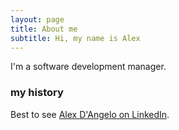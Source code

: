 ```yaml
---
layout: page
title: About me
subtitle: Hi, my name is Alex
---
```


I'm a software development manager.

### my history

Best to see [Alex D'Angelo on LinkedIn](https://www.linkedin.com/in/alexdangelo/).
